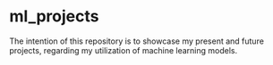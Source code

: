 # ml_projects
The intention of this repository is to showcase my present and future projects, regarding my utilization of machine learning models.
